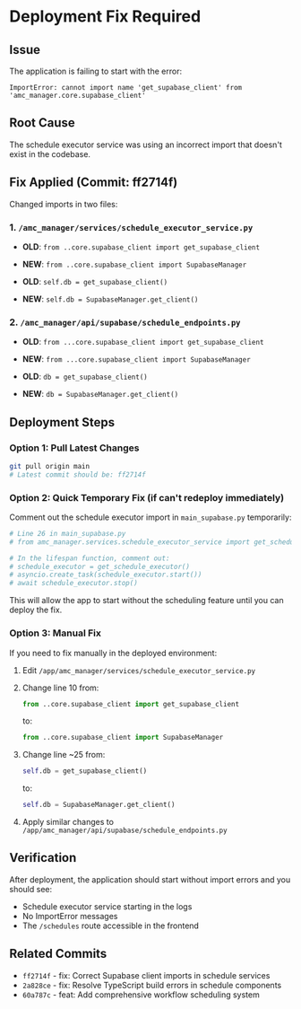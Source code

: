 # Deployment Fix Required

## Issue
The application is failing to start with the error:
```
ImportError: cannot import name 'get_supabase_client' from 'amc_manager.core.supabase_client'
```

## Root Cause
The schedule executor service was using an incorrect import that doesn't exist in the codebase.

## Fix Applied (Commit: ff2714f)
Changed imports in two files:

### 1. `/amc_manager/services/schedule_executor_service.py`
- **OLD**: `from ..core.supabase_client import get_supabase_client`
- **NEW**: `from ..core.supabase_client import SupabaseManager`

- **OLD**: `self.db = get_supabase_client()`
- **NEW**: `self.db = SupabaseManager.get_client()`

### 2. `/amc_manager/api/supabase/schedule_endpoints.py`
- **OLD**: `from ...core.supabase_client import get_supabase_client`
- **NEW**: `from ...core.supabase_client import SupabaseManager`

- **OLD**: `db = get_supabase_client()`
- **NEW**: `db = SupabaseManager.get_client()`

## Deployment Steps

### Option 1: Pull Latest Changes
```bash
git pull origin main
# Latest commit should be: ff2714f
```

### Option 2: Quick Temporary Fix (if can't redeploy immediately)
Comment out the schedule executor import in `main_supabase.py` temporarily:

```python
# Line 26 in main_supabase.py
# from amc_manager.services.schedule_executor_service import get_schedule_executor

# In the lifespan function, comment out:
# schedule_executor = get_schedule_executor()
# asyncio.create_task(schedule_executor.start())
# await schedule_executor.stop()
```

This will allow the app to start without the scheduling feature until you can deploy the fix.

### Option 3: Manual Fix
If you need to fix manually in the deployed environment:

1. Edit `/app/amc_manager/services/schedule_executor_service.py`
2. Change line 10 from:
   ```python
   from ..core.supabase_client import get_supabase_client
   ```
   to:
   ```python
   from ..core.supabase_client import SupabaseManager
   ```

3. Change line ~25 from:
   ```python
   self.db = get_supabase_client()
   ```
   to:
   ```python
   self.db = SupabaseManager.get_client()
   ```

4. Apply similar changes to `/app/amc_manager/api/supabase/schedule_endpoints.py`

## Verification
After deployment, the application should start without import errors and you should see:
- Schedule executor service starting in the logs
- No ImportError messages
- The `/schedules` route accessible in the frontend

## Related Commits
- `ff2714f` - fix: Correct Supabase client imports in schedule services
- `2a828ce` - fix: Resolve TypeScript build errors in schedule components
- `60a787c` - feat: Add comprehensive workflow scheduling system